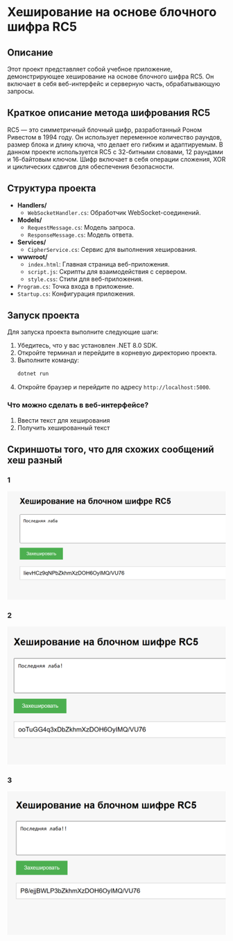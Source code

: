 # Хеширование на основе блочного шифра RC5

## Описание
Этот проект представляет собой учебное приложение, демонстрирующее хеширование на основе блочного шифра RC5. Он включает в себя веб-интерфейс и серверную часть, обрабатывающую запросы.

## Краткое описание метода шифрования RC5
RC5 — это симметричный блочный шифр, разработанный Роном Ривестом в 1994 году. Он использует переменное количество раундов, размер блока и длину ключа, что делает его гибким и адаптируемым. В данном проекте используется RC5 с 32-битными словами, 12 раундами и 16-байтовым ключом. Шифр включает в себя операции сложения, XOR и циклических сдвигов для обеспечения безопасности.

## Структура проекта
- **Handlers/**
  - `WebSocketHandler.cs`: Обработчик WebSocket-соединений.
- **Models/**
  - `RequestMessage.cs`: Модель запроса.
  - `ResponseMessage.cs`: Модель ответа.
- **Services/**
  - `CipherService.cs`: Сервис для выполнения хеширования.
- **wwwroot/**
  - `index.html`: Главная страница веб-приложения.
  - `script.js`: Скрипты для взаимодействия с сервером.
  - `style.css`: Стили для веб-приложения.
- `Program.cs`: Точка входа в приложение.
- `Startup.cs`: Конфигурация приложения.

## Запуск проекта
Для запуска проекта выполните следующие шаги:

1. Убедитесь, что у вас установлен .NET 8.0 SDK.
2. Откройте терминал и перейдите в корневую директорию проекта.
3. Выполните команду:
    ```sh
    dotnet run
    ```
4. Откройте браузер и перейдите по адресу `http://localhost:5000`.

### Что можно сделать в веб-интерфейсе?
1. Ввести текст для хеширования
2. Получить хешированный текст

## Скриншоты того, что для схожих сообщений хеш разный

### 1
![1](pictures/Screenshot_1.png)

### 2
![2](pictures/Screenshot_2.png)

### 3
![3](pictures/Screenshot_3.png)
